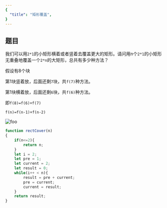 ```yaml
---
{
  "title": "矩形覆盖",
}
---
```


## 题目

我们可以用`2*1`的小矩形横着或者竖着去覆盖更大的矩形。请问用n个`2*1`的小矩形无重叠地覆盖一个`2*n`的大矩形，总共有多少种方法？


假设有8个块

第1块竖着放，后面还剩`7`块，共`f(7)`种方法。

第1块横着放，后面还剩`6`块，共`f(6)`种方法。

即`f(8)=f(6)+f(7)`

`f(n)=f(n-1)+f(n-2)`

<img src="/矩形覆盖.png" alt="foo">


```js
function rectCover(n)
{
    if(n<=2){
        return n;
    }
    let i = 2;
    let pre = 1;
    let current = 2;
    let result = 0;
    while(i++ < n){
        result = pre + current;
        pre = current;
        current = result;
    }
    return result;
}
```